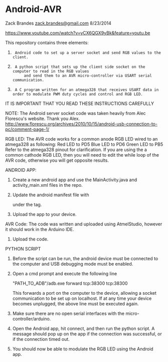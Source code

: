 Android-AVR
===========

Zack Brandes
zack.brandes@gmail.com
8/23/2014

https://www.youtube.com/watch?v=yCX6QGX9yBk&feature=youtu.be

This repository contains three elements: 

1.		Android code to set up a server socket and send RGB values to the client.
2.		A python script that sets up the client side socket on the computer to read in the RGB values
			and send them to an AVR micro-controller via USART serial communication.
3.		A C program written for an atmega328 that receives USART data in order to modulate PWM duty cycles and control and RGB LED.

IT IS IMPORTANT THAT YOU READ THESE INSTRUCTIONS CAREFULLY

NOTE: The Android server socket code was taken heavily from Alec Florescu's website. Thank you Alex.
http://www.florescu.org/archives/2010/10/15/android-usb-connection-to-pc/comment-page-1/

RGB LED:
The AVR code works for a common anode RGB LED wired to an atmega328 as following:
	Red LED to PD5
	Blue LED to PD6
	Green LED to PB5
Refer to the atmega328 pinout for clarification.
If you are using the a common cathode RGB LED, then you will need to edit the while loop of the AVR code, 
	otherwise you will get opposite results.

ANDROID APP:
1. Create a new android app and use the MainActivity.java and activity_main.xml files in the repo.
2. Update the android manifest file with 

    <uses-permission android:name="android.permission.INTERNET"/> under the <manifest> tag.
	
3. Upload the app to your device.

AVR Code:
The code was written and uploaded using AtmelStudio, however it should work in the Arduino IDE.
1. Upload the code.

PYTHON SCRIPT
1. Before the script can be run, the android device must be connected to the computer and USB debugging mode must be enabled.
2. Open a cmd prompt and execute the following line

	"PATH_TO_ADB"/adb.exe forward tcp:38300 tcp:38300
	
	This forwards a port on the computer to the device, allowing a socket communication to be set up on localhost.
	If at any time your device becomes unplugged, the above line must be executed again.
3. Make sure there are no open serial interfaces with the micro-controller/arduino.
4. Open the Android app, hit connect, and then run the python script.  A message should pop up on the app if the connection was 
	successful, or if the connection timed out.
5.	You should now be able to modulate the RGB LED using the Android app.
	

